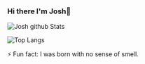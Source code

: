 ### Hi there I'm Josh👋
![Josh github Stats](https://github-readme-stats.vercel.app/api?username=JoshEflin&theme=prussian&show_icons=true&count_private=true)


![Top Langs](https://github-readme-stats.vercel.app/api/top-langs/?username=JoshEflin&theme=prussian&hide=html,css)

⚡ Fun fact: I was born with no sense of smell.


<!--
**JoshEflin/JoshEflin** is a ✨ _special_ ✨ repository because its `README.md` (this file) appears on your GitHub profile.

Here are some ideas to get you started:

- 🔭 I’m currently working on ...
- 🌱 I’m currently learning ...
- 👯 I’m looking to collaborate on ...
- 🤔 I’m looking for help with ...
- 💬 Ask me about ...
- 📫 How to reach me: ...
- 😄 Pronouns: ...
- ⚡ Fun fact: ...
-->
